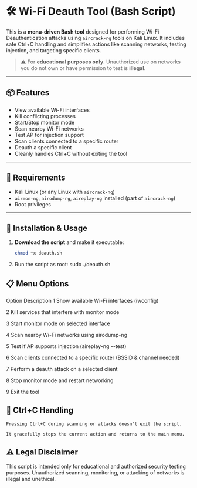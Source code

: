 # 🛠️ Wi-Fi Deauth Tool (Bash Script)

This is a **menu-driven Bash tool** designed for performing Wi-Fi Deauthentication attacks using `aircrack-ng` tools on Kali Linux. It includes safe Ctrl+C handling and simplifies actions like scanning networks, testing injection, and targeting specific clients.

> ⚠️ For **educational purposes only**. Unauthorized use on networks you do not own or have permission to test is **illegal**.

---

## 📦 Features

- View available Wi-Fi interfaces
- Kill conflicting processes
- Start/Stop monitor mode
- Scan nearby Wi-Fi networks
- Test AP for injection support
- Scan clients connected to a specific router
- Deauth a specific client
- Cleanly handles Ctrl+C without exiting the tool

---

## 🧰 Requirements

- Kali Linux (or any Linux with `aircrack-ng`)
- `airmon-ng`, `airodump-ng`, `aireplay-ng` installed (part of `aircrack-ng`)
- Root privileges

---

## 🚀 Installation & Usage

1. **Download the script** and make it executable:
   ```bash
   chmod +x deauth.sh
2. Run the script as root:
sudo ./deauth.sh

## 📋 Menu Options

Option	  Description
1	Show available Wi-Fi interfaces (iwconfig)

2	Kill services that interfere with monitor mode

3	Start monitor mode on selected interface

4	Scan nearby Wi-Fi networks using airodump-ng

5	Test if AP supports injection (aireplay-ng --test)

6	Scan clients connected to a specific router (BSSID & channel needed)

7	Perform a deauth attack on a selected client

8	Stop monitor mode and restart networking

9	Exit the tool

## 🛑 Ctrl+C Handling

    Pressing Ctrl+C during scanning or attacks doesn't exit the script.

    It gracefully stops the current action and returns to the main menu.

## ⚠️ Legal Disclaimer

This script is intended only for educational and authorized security testing purposes. Unauthorized scanning, monitoring, or attacking of networks is illegal and unethical.
